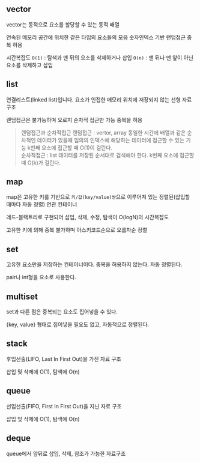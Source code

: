 ## vector

vector는 동적으로 요소를 할당할 수 있는 동적 배열

연속된 메모리 공간에 위치한 같은 타입의 요소들의 모음
숫자인덱스 기반 랜덤접근
중복 허용

시간복잡도
`O(1)` : 탐색과 맨 뒤의 요소를 삭제하거나 삽입
`O(n)` : 맨 뒤나 맨 앞이 아닌 요소를 삭제하고 삽입

## list

연결리스트(linked list)입니다. 요소가 인접한 메모리 위치에 저장되지 않는 선형 자료구조

랜덤접근은 불가능하며 오로지 순차적 접근만 가능
중복을 허용

> 랜덤접근과 순차적접근
> 랜덤접근 : vertor, array
> 동일한 시간에 배열과 같은 순차적인 데이터가 있을때
> 임의의 인덱스에 해당하는 데이터에 접근할 수 있는 기능
> k번째 요소에 접근할 때 O(1)이 걸린다. <br/>
> 순차적접근 : list
> 데이터를 저장된 순서대로 검색해야 한다.
> k번째 요소에 접근할 때 O(k)가 걸린다.

## map

map은 고유한 키를 기반으로 `키/값(key/value)쌍`으로 이루어져 있는 정렬된(삽입할 때마다 자동 정렬) 연관 컨테이너

레드-블랙트리로 구현되어 삽입, 삭제, 수정, 탐색이 O(logN)의 시간복잡도

고유한 키에 의해 중복 불가하며 아스키코드순으로 오름차순 정렬

## set

고유한 요소만을 저장하는 컨테이너이다.
중복을 허용하지 않는다.
자동 정렬된다.

pair나 int형을 요소로 사용한다.

## multiset

set과 다른 점은 중복되는 요소도 집어넣을 수 있다.

{key, value} 형태로 집어넣을 필요도 없고, 자동적으로 정렬된다.

## stack

후입선출(LIFO, Last In First Out)을 가진 자료 구조

삽입 및 삭제에 O(1), 탐색에 O(n)

## queue

선입선출(FIFO, First In First Out)을 지닌 자료 구조

삽입 및 삭제에 O(1), 탐색에 O(n)

## deque

queue에서 앞뒤로 삽입, 삭제, 참조가 가능한
자료구조
